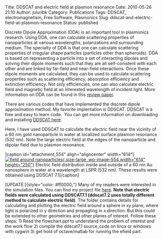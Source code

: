 Title: DDSCAT and electric field at plasmon resonance
Date: 2010-05-26 21:10
Author: juluribk
Category: Publications
Tags: DDSCAT, electromagnetism, Free Software, Plasmonics
Slug: ddscat-and-electric-field-at-plasmon-resonance
Status: published

Discrete Dipole Approximation (DDA) is an important tool in plasmonics research. Using DDA, one can calculate scattering properties of nanoparticles at various wavelengths, polarizations and surrounding medium. The specialty of DDA is that one can calculate scattering properties of irregular shape particles (particles other than spheroids). DDA is based on representing a particle into a set of interacting dipoles and solving their dipole moments such that they are all self-conistent with each other and are linked by far-field and near-field interactions. Once these dipole moments are calculated, they can be used to calculate scattering properties such as scattering efficiency, absorption efficiency and extinction efficiency. Not only efficiencies, one can also calculate electric field and magnetic field at an interested wavelength of incident light. More information on DDA can be found in this [review paper](http://arxiv.org/ftp/arxiv/papers/0704/0704.0038.pdf).

There are various codes that have implemented the discrete dipole approximation method. My favorite implentation is DDSCAT. DDSCAT is a free and easy to learn code.  You can get more information on downloading and installing [DDSCAT here](http://www.astro.princeton.edu/~draine/DDSCAT.html).

Here, I have used DDSCAT to calculate the electric field near the vicinity of a 60 nm gold nanoparticle in water at localized surface plasmon resonance (532 nm). Note the large electric field at the edges of the nanoparticle and dipolar field due to plasmon resonance.

\[caption id="attachment\_554" align="aligncenter" width="614"\][![](http://juluribk.com/wp-content/uploads/2010/05/field-1024x417.png "field around nanoparticles"){.size-large .wp-image-554 width="614" height="250"}](http://juluribk.com/wp-content/uploads/2010/05/field.png) Electric field distribution inside and outside of a 60 nm Au nanosphere in water at a wavelength at LSPR (532 nm). These results were obtained using DDSCAT 7.1\[/caption\]

[UPDATE:]{style="color: #ff0000;"} Many of my readers were interested in the simulation files. You can find my project file [here](http://juluribk.com/wp-content/uploads/2010/05/spheres_website.zip). **Note that electric fields were calculated using DDSCAT7.1 (ddscat7.2 uses totally different method to calculate electric field)**. The folder contains details for calculating and plotting the electric field around a sphere in xy plane, where light is polarized in y direction and propagting in x direction. But this could be extended to other geometries and other planes of interest. Follow these steps: 1) Read the flowchart.ppt to understand the problem of interest and the work flow 2) compile the ddscat7.1 source\_code on linux or windows with cygwin 3) get hold of octave/matlab for running the efield part.
